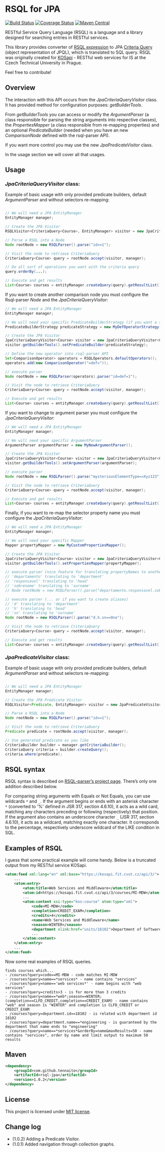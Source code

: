 # RSQL for JPA

[![Build Status](https://travis-ci.org/tennaito/rsql-jpa.svg)](https://travis-ci.org/tennaito/rsql-jpa)
[![Coverage Status](https://coveralls.io/repos/tennaito/rsql-jpa/badge.svg)](https://coveralls.io/r/tennaito/rsql-jpa)
[![Maven Central](https://maven-badges.herokuapp.com/maven-central/com.github.tennaito/rsql-jpa/badge.svg?style=flat)](http://mvnrepository.com/artifact/com.github.tennaito/rsql-jpa)

RESTful Service Query Language (RSQL) is a language and a library designed for searching entries in RESTful services.

This library provides converter of [RSQL expression](https://github.com/jirutka/rsql-parser) to JPA [Criteria Query](http://docs.oracle.com/javaee/6/tutorial/doc/gjitv.html) (object representation of JPQL), which is translated to SQL query. RSQL was originally created for [KOSapi](https://kosapi.feld.cvut.cz) - RESTful web services for IS at the Czech Technical University in Prague. 

Feel free to contribute!

## Overview

The interaction with this API occurs from the  _JpaCriteriaQueryVisitor_ class. It has provided method for configuration purposes: _getBuilderTools_.

From _getBuilderTools_ you can access or modify the _ArgumentParser_ (a class responsible for parsing the string arguments into respective classes), the _PropertiesMapper_ (a class responsible from re-mapping properties) and an optional _PredicateBuilder_ (needed when you have an new _ComparisonNode_ defined with the rsql-parser API).

If you want more control you may use the new _JpaPredicateVisitor_ class.

In the usage section we will cover all that usages. 


## Usage

### _JpaCriteriaQueryVisitor_ class: 

Example of basic usage with only provided predicate builders, default _ArgumentParser_ and without selectors re-mapping:

```java

// We will need a JPA EntityManager
EntityManager manager;

// Create the JPA Visitor
RSQLVisitor<CriteriaQuery<Course>, EntityManager> visitor = new JpaCriteriaQueryVisitor<Course>();

// Parse a RSQL into a Node
Node rootNode = new RSQLParser().parse("id==1");

// Visit the node to retrieve CriteriaQuery
CriteriaQuery<Course> query = rootNode.accept(visitor, manager);

// Do all sort of operations you want with the criteria query
query.orderBy(...);

// Execute and get results
List<Course> courses = entityManager.createQuery(query).getResultList();
```

If you want to create another comparison node you must configure the Rsql-parser _Node_ and the _JpaCriteriaQueryVisitor_:

```java
// We will need a JPA EntityManager
EntityManager manager;

// We will need your specific PredicateBuilderStrategy (if you want a set of new operators create a delegation strategy)
PredicateBuilderStrategy predicateStrategy = new MyDefOperatorStrategy();

// Create the JPA Visitor
JpaCriteriaQueryVisitor<Course> visitor = new JpaCriteriaQueryVisitor<Course>();
visitor.getBuilderTools().setPredicateBuilder(predicateStrategy);

// Define the new operator into rsql-parser API
Set<ComparisonOperator> operators = RSQLOperators.defaultOperators();
operators.add(new ComparisonOperator("=def="));

// execute parser
Node rootNode = new RSQLParser(operators).parse("id=def=1");

// Visit the node to retrieve CriteriaQuery
CriteriaQuery<Course> query = rootNode.accept(visitor, manager);

// Execute and get results
List<Course> courses = entityManager.createQuery(query).getResultList();
```

If you want to change to argument parser you must configure the _JpaCriteriaQueryVisitor_:

```java
// We will need a JPA EntityManager
EntityManager manager;

// We will need your specific ArgumentParser
ArgumentParser argumentParser = new MyNewArgumentParser();

// Create the JPA Visitor
JpaCriteriaQueryVisitor<Course> visitor = new JpaCriteriaQueryVisitor<Course>();
visitor.getBuilderTools().setArgumentParser(argumentParser);

// execute parser
Node rootNode = new RSQLParser().parse("mysteriousElementType==Xyz123");

// Visit the node to retrieve CriteriaQuery
CriteriaQuery<Course> query = rootNode.accept(visitor, manager);

// Execute and get results
List<Course> courses = entityManager.createQuery(query).getResultList();
```

Finally, if you want to re-map the selector property name you must configure the _JpaCriteriaQueryVisitor_:
```java
// We will need a JPA EntityManager
EntityManager manager;

// We will need your specific Mapper
Mapper propertyMapper = new MyCustomPropertiesMapper();

// Create the JPA Visitor
JpaCriteriaQueryVisitor<Course> visitor = new JpaCriteriaQueryVisitor<Course>();
visitor.getBuilderTools().setPropertiesMapper(propertyMapper);

// execute parser (nice feature for translating propertyNames to another language ...)
// 'departamento' translating to 'department'
// 'responsavel' translating to 'head'
// 'sobrenome' translating to 'surname'
// Node rootNode = new RSQLParser().parse("departamento.responsavel.sobrenome==One");

// execute parser (... or if you want to create aliases)
// 'd' translating to 'department'
// 'h' translating to 'head'
// 'sn' translating to 'surname'
Node rootNode = new RSQLParser().parse("d.h.sn==One");

// Visit the node to retrieve CriteriaQuery
CriteriaQuery<Course> query = rootNode.accept(visitor, manager);

// Execute and get results
List<Course> courses = entityManager.createQuery(query).getResultList();
```

### _JpaPredicateVisitor_ class:

Example of basic usage with only provided predicate builders, default _ArgumentParser_ and without selectors re-mapping:

```java

// We will need a JPA EntityManager
EntityManager manager;

// Create the JPA Predicate Visitor
RSQLVisitor<Predicate, EntityManager> visitor = new JpaPredicateVisitor<Course>();

// Parse a RSQL into a Node
Node rootNode = new RSQLParser().parse("id==1");

// Visit the node to retrieve CriteriaQuery
Predicate predicate = rootNode.accept(visitor, manager);

// Use generated predicate as you like
CriteriaBuilder builder = manager.getCriteriaBuilder();
CriteriaQuery criteria = builder.createQuery();
criteria.where(predicate);
```

## RSQL syntax

RSQL syntax is described on [RSQL-parser’s project page](https://github.com/jirutka/rsql-parser). There’s only one addition described below.

For comparing string arguments with Equals or Not Equals, you can use wildcards `*` and `_`. If the argument begins or ends with an asterisk character `*` (converted to '%' defined in JSR 317, section 4.6.10), it acts as a wild card, matching any characters preceding or following (respectively) that position. If the argument also contains an underscore character `_` (JSR 317, section 4.6.10), it acts as a wildcard, matching exactly one character. It corresponds to the percentage, respectively underscore wildcard of the LIKE condition in SQL.

## Examples of RSQL

I guess that some practical example will come handy. Below is a truncated output from my RESTful service KOSapi.

```xml
<atom:feed xml:lang="en" xml:base="https://kosapi.fit.cvut.cz/api/3/">
    ...
    <atom:entry>
        <atom:title>Web Services and Middleware</atom:title>
        <atom:id>https://kosapi.fit.cvut.cz/api/3/courses/MI-MDW</atom:id>
        ...
        <atom:content xsi:type="kos:course" atom:type="xml">
            <code>MI-MDW</code>
            <completion>CREDIT_EXAM</completion>
            <credits>4</credits>
            <name>Web Services and Middleware</name>
            <season>WINTER</season>
            <department xlink:href="units/18102">Department of Software Engineering</department>
            ...
        </atom:content>
    </atom:entry>
    ...
</atom:feed>
```

Now some real examples of RSQL queries.

    finds courses which...
    - /courses?query=code==MI-MDW - code matches MI-MDW
    - /courses?query=name==*services* - name contains "services"
    - /courses?query=name=='web services*' - name begins with "web services"
    - /courses?query=credits>3 - is for more than 3 credits
    - /courses?query=name==*web*;season==WINTER;(completion==CLFD_CREDIT,completion==CREDIT_EXAM) - name contains "web" and season is "WINTER" and completion is CLFD_CREDIT or CREDIT_EXAM
    - /courses?query=department.id==18102 - is related with department id 18102
    - /courses?query=department.name==*engineering - is guaranteed by the department that name ends to "engineering"
    - /courses?query=name==*services*&orderBy=name&maxResults=50 - name contains "services", order by name and limit output to maximum 50 results

## Maven

```xml
<dependency>
    <groupId>com.github.tennaito</groupId>
    <artifactId>rsql-jpa</artifactId>
    <version>1.0.2</version>
</dependency>
```

## License

This project is licensed under [MIT license](http://opensource.org/licenses/MIT).

## Change log

- (1.0.2) Adding a Predicate Visitor.
- (1.0.1) Added navigation through collection graphs.
